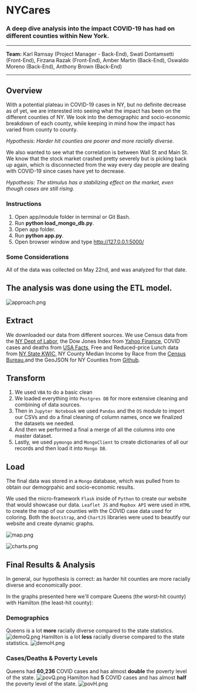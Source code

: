 # NYCares
### A deep dive analysis into the impact COVID-19 has had on different counties within New York.
<hr>

**Team:** Karl Ramsay (Project Manager - Back-End), Swati Dontamsetti (Front-End), Firzana Razak (Front-End), Amber Martin (Back-End), Oswaldo Moreno (Back-End), Anthony Brown (Back-End)
<hr>

## Overview
With a potential plateau in COVID-19 cases in NY, but no definite decrease as of yet, we are interested into seeing what the impact has been on the different counties of NY. We look into the demographic and socio-economic breakdown of each county, while keeping in mind how the impact has varied from county to county.

*Hypothesis: Harder hit counties are poorer and more racially diverse.*

We also wanted to see what the correlation is between Wall St and Main St. We know that the stock market crashed pretty severely but is picking back up again, which is disconnected from the way every day people are dealing with COVID-19 since cases have yet to decrease.

*Hypothesis: The stimulus has a stabilizing effect on the market, even though cases are still rising.*

### Instructions
1. Open app/module folder in terminal or Git Bash.
2. Run **python load_mongo_db.py**. 
3. Open app folder.
4. Run **python app.py**. 
5. Open browser window and type http://127.0.0.1:5000/

### Some Considerations
All of the data was collected on May 22nd, and was analyzed for that date.

## The analysis was done using the ETL model.
![approach.png](app/static/img/approach.png)

## Extract
We downloaded our data from different sources. We use Census data from the <a href="https://www.labor.ny.gov/stats/nys/statewide-population-data.shtm">NY Dept of Labor</a>, the Dow Jones Index from <a href="https://finance.yahoo.com/quote/%5EDJI/history?p=%5EDJI">Yahoo Finance</a>, COVID cases and deaths from <a href="https://usafacts.org/visualizations/coronavirus-covid-19-spread-map/">USA Facts</a>, Free and Reduced-price Lunch data from <a href="https://www.nyskwic.org/get_data/indicator_data.cfm">NY State KWIC</a>, NY County Median Income by Race from the <a href="https://www.census.gov/topics/income-poverty/income/data/tables.html">Census Bureau</a>,and the GeoJSON for NY Counties from <a href="https://github.com/johan/world.geo.json/tree/master/countries/USA/NY">Github</a>.

## Transform
1. We used `VBA` to do a basic clean
2. We loaded everything into `Postgres DB` for more extensive cleaning and combining of data sources.
3. Then in `Jupyter Notebook` we used `Pandas` and the `OS` module to import our CSVs and do a final cleaning of column names, once we finalized the datasets we needed.
4. And then we performed a final a merge of all the columns into one master dataset.
5. Lastly, we used `pymongo` and `MongoClient` to create dictionaries of all our records and then load it into `Mongo DB`.

## Load
The final data was stored in a `Mongo` database, which was pulled from to obtain our demogrpahic and socio-economic results.

We used the micro-framework `Flask` inside of `Python` to create our website that would showcase our data. `Leaflet JS` and `Mapbox API` were used in `HTML` to create the map of our counties with the COVID case data used for coloring. Both the `Bootstrap`, and `ChartJS` libraries were used to beautify our website and create dynamic graphs.

![map.png](app/static/img/map.png)

![charts.png](app/static/img/charts.png)

## Final Results & Analysis
In general, our hypothesis is correct: as harder hit counties are more racially diverse and economically poor.

In the graphs presented here we'll compare Queens (the worst-hit county) with Hamilton (the least-hit county):

### Demographics
Queens is a lot **more** racially diverse compared to the state statistics.
![demoQ.png](app/static/img/demoQ.png)
Hamilton is a lot **less** racially diverse compared to the state statistics.
![demoH.png](app/static/img/demoH.png)

### Cases/Deaths & Poverty Levels
Queens had **60,236** COVID cases and has almost **double** the poverty level of the state.
![povQ.png](app/static/img/povQ.png)
Hamilton had **5** COVID cases and has almost **half** the poverty level of the state.
![povH.png](app/static/img/povH.png)

